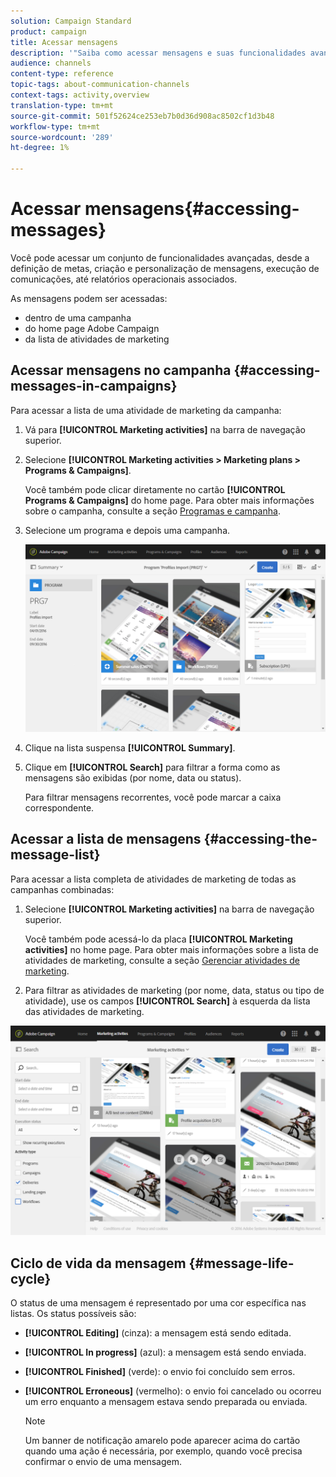 ```yaml
---
solution: Campaign Standard
product: campaign
title: Acessar mensagens
description: '"Saiba como acessar mensagens e suas funcionalidades avançadas: criação, definição de metas, personalização, execução e relatórios."'
audience: channels
content-type: reference
topic-tags: about-communication-channels
context-tags: activity,overview
translation-type: tm+mt
source-git-commit: 501f52624ce253eb7b0d36d908ac8502cf1d3b48
workflow-type: tm+mt
source-wordcount: '289'
ht-degree: 1%

---
```



# Acessar mensagens{#accessing-messages}

Você pode acessar um conjunto de funcionalidades avançadas, desde a definição de metas, criação e personalização de mensagens, execução de comunicações, até relatórios operacionais associados.

As mensagens podem ser acessadas:

* dentro de uma campanha
* do home page Adobe Campaign
* da lista de atividades de marketing

## Acessar mensagens no campanha {#accessing-messages-in-campaigns}

Para acessar a lista de uma atividade de marketing da campanha:

1. Vá para **[!UICONTROL Marketing activities]** na barra de navegação superior.
1. Selecione **[!UICONTROL Marketing activities > Marketing plans > Programs & Campaigns]**.

   Você também pode clicar diretamente no cartão **[!UICONTROL Programs & Campaigns]** do home page. Para obter mais informações sobre o campanha, consulte a seção [Programas e campanha](../../start/using/programs-and-campaigns.md).

1. Selecione um programa e depois uma campanha.

   ![](assets/delivery_list_1.png)

1. Clique na lista suspensa **[!UICONTROL Summary]**.
1. Clique em **[!UICONTROL Search]** para filtrar a forma como as mensagens são exibidas (por nome, data ou status).

   Para filtrar mensagens recorrentes, você pode marcar a caixa correspondente.

## Acessar a lista de mensagens {#accessing-the-message-list}

Para acessar a lista completa de atividades de marketing de todas as campanhas combinadas:

1. Selecione **[!UICONTROL Marketing activities]** na barra de navegação superior.

   Você também pode acessá-lo da placa **[!UICONTROL Marketing activities]** no home page. Para obter mais informações sobre a lista de atividades de marketing, consulte a seção [Gerenciar atividades de marketing](../../start/using/marketing-activities.md#creating-a-marketing-activity).

1. Para filtrar as atividades de marketing (por nome, data, status ou tipo de atividade), use os campos **[!UICONTROL Search]** à esquerda da lista das atividades de marketing.

![](assets/delivery_list_2.png)

## Ciclo de vida da mensagem {#message-life-cycle}

O status de uma mensagem é representado por uma cor específica nas listas. Os status possíveis são:

* **[!UICONTROL Editing]** (cinza): a mensagem está sendo editada.
* **[!UICONTROL In progress]** (azul): a mensagem está sendo enviada.
* **[!UICONTROL Finished]** (verde): o envio foi concluído sem erros.
* **[!UICONTROL Erroneous]** (vermelho): o envio foi cancelado ou ocorreu um erro enquanto a mensagem estava sendo preparada ou enviada.

   >[!NOTE]
   >
   >Um banner de notificação amarelo pode aparecer acima do cartão quando uma ação é necessária, por exemplo, quando você precisa confirmar o envio de uma mensagem.
